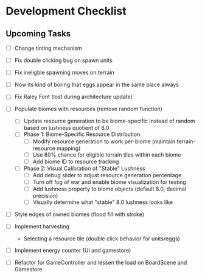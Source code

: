 # Development Checklist

## Upcoming Tasks
- [ ] Change tinting mechanism
- [ ] Fix double clicking bug on spawn units
- [ ] Fix ineligble spawning moves on terrain
- [ ] Now its kind of boring that eggs appear in the same place always
- [ ] Fix Raley Font (lost during architecture update)

- [ ] Populate biomes with resources (remove random function)
    - [ ] Update resource generation to be biome-specific instead of random based on lushness quotient of 8.0
    - [ ] Phase 1: Biome-Specific Resource Distribution
        - [ ] Modify resource generation to work per-biome (maintain terrain-resource mapping)
        - [ ] Use 80% chance for eligible terrain tiles within each biome
        - [ ] Add biome ID to resource tracking
    - [ ] Phase 2: Visual Calibration of "Stable" Lushness
        - [ ] Add debug slider to adjust resource generation percentage
        - [ ] Turn off fog of war and enable biome visualization for testing
        - [ ] Add lushness property to biome objects (default 8.0, decimal precision)
        - [ ] Visually determine what "stable" 8.0 lushness looks like

- [ ] Style edges of owned biomes (flood fill with stroke)

- [ ] Implement harvesting
    - Selecting a resource tile (double click behavior for units/eggs)
    
- [ ] Implement energy counter (UI and gamestore)

- [ ] Refactor for GameController and lessen the load on BoardScene and Gamestore